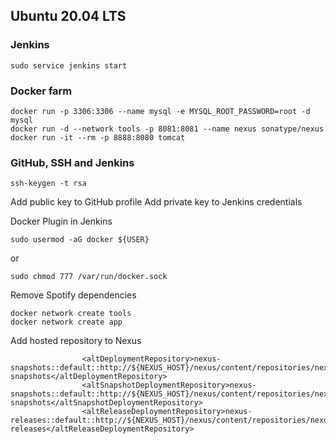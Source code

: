 ## Ubuntu 20.04 LTS


### Jenkins
```
sudo service jenkins start
```

### Docker farm
```
docker run -p 3306:3306 --name mysql -e MYSQL_ROOT_PASSWORD=root -d mysql
docker run -d --network tools -p 8081:8081 --name nexus sonatype/nexus
docker run -it --rm -p 8888:8080 tomcat
```

### GitHub, SSH and Jenkins
```
ssh-keygen -t rsa

```
Add public key to GitHub profile
Add private key to Jenkins credentials

Docker Plugin in Jenkins

```
sudo usermod -aG docker ${USER}
```

or

```
sudo chmod 777 /var/run/docker.sock
```

Remove Spotify dependencies

```
docker network create tools
docker network create app
```

Add hosted repository to Nexus

```
                <altDeploymentRepository>nexus-snapshots::default::http://${NEXUS_HOST}/nexus/content/repositories/nexus-snapshots</altDeploymentRepository>
                <altSnapshotDeploymentRepository>nexus-snapshots::default::http://${NEXUS_HOST}/nexus/content/repositories/nexus-snapshots</altSnapshotDeploymentRepository>
                <altReleaseDeploymentRepository>nexus-releases::default::http://${NEXUS_HOST}/nexus/content/repositories/nexus-releases</altReleaseDeploymentRepository>
```
